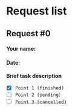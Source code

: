 # Request list
## Request #0
#### Your name: 
#### Date:
**Brief task description**
- [x] `Point 1 (finished)`
- [ ] `Point 2 (pending)`
- [ ] ~~`Point 3 (cancelled)`~~
